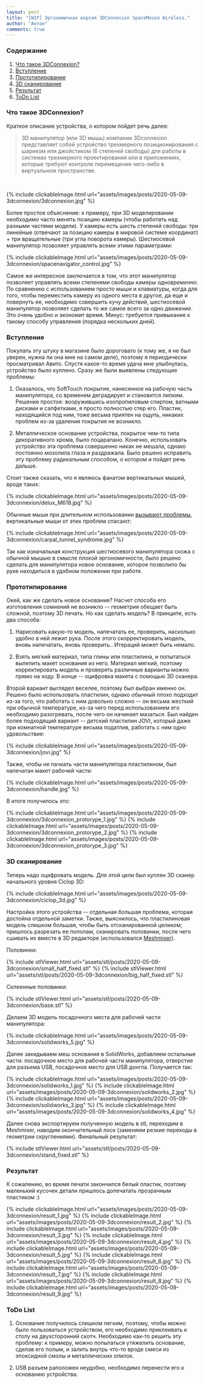 ```yaml
---
layout: post
title: "[WIP] Эргономичная версия 3DConnexion SpaceMouse Wireless."
author: "Антон"
comments: true
---
```


### Содержание
1. [Что такое 3DConnexion?](#what_is_3dconnexion)
2. [Вступление](#intro)
3. [Прототипирование](#prototyping)
4. [3D сканирование](#3d_scanning)
5. [Результат](#result)
6. [ToDo List](#todolist)

### Что такое 3DConnexion? <a name="what_is_3dconnexion"></a>

<!--excerpt-->

Краткое описание устройства, о котором пойдет речь далее:

> 3D манипулятор (или 3D мышь) компании 3Dconnexion представляет собой устройство трехмерного позиционирования с шариком или джойстиком (6 степеней свободы) для работы в системах трехмерного проектирования или в приложениях, которые требуют контроля перемещения чего-либо в виртуальном пространстве.

&nbsp;

{% include clickableImage.html url="assets/images/posts/2020-05-09-3dconnexion/3dconnexion.jpg" %}

Более простое объяснение: к примеру, при 3D моделировании необходимо часто менять позицию камеры (чтобы работать над
разными частями модели). У камеры есть шесть степеней свободы: три линейные (отвечают за позицию камеры в мировой системе координат) + 
три вращательные (три угла поворота камеры). Шестиосевой манипулятор позволяет управлять всеми этими параметрами:


{% include clickableImage.html url="assets/images/posts/2020-05-09-3dconnexion/spacenavigator_control.jpg" %}

Самое же интересное заключается в том, что этот манипулятор позволяет управлять всеми степенями свободы камеры *одновременно*. По сравнению с использованием просто мыши и клавиатуры, когда для того, чтобы переместить камеру из одного места в другое, да еще и повернуть ее, необходимо совершить кучу действий, шестиосевой манипулятор позволяет сделать то же самое всего за одно *движение*. Это очень удобно и экономит время. Минус: требуется привыкание к такому способу управления (порядка нескольких дней).

### Вступление <a name="intro"></a>

Покупать эту штуку в магазине было дороговато (к тому же, я не был уверен, нужна ли она мне на самом деле), поэтому я периодически просматривал Авито. Спустя какое-то время удача мне улыбнулась, устройство было куплено. Сразу же были выявлены следующие проблемы:

1. Оказалось, что SoftTouch покрытие, нанесенное на рабочую часть манипулятора, со временем деградирует и становится липким. Решение простое: вооружившись изопропиловым спиртом, ватными дисками и салфетками, я просто полностью стер его. Пластик, находящийся под ним, тоже весьма приятен на ощупь, никаких проблем из-за удаления покрытия не возникло.

2. Металлическое основание устройства, покрытое чем-то типа декоративного хрома, было поцарапано. Конечно, использовать устройство эта проблема совершенно никак не мешала, однако постоянно мозолила глаза и раздражала. Было решено исправить эту проблему радикальным способом, о котором и пойдет речь дальше.

Стоит также сказать, что я являюсь фанатом вертикальных мышей, вроде таких:

{% include clickableImage.html url="assets/images/posts/2020-05-09-3dconnexion/delux_M618.jpg" %}

Обычные мыши при длительном использовании [вызывают проблемы](https://en.wikipedia.org/wiki/Carpal_tunnel_syndrome), вертикальные мыши от этих проблем спасают:

{% include clickableImage.html url="assets/images/posts/2020-05-09-3dconnexion/carpal_tunnel_syndrome.jpg" %}

Так как изначальная конструкция шестиосевого манипулятора схожа с обычной мышью в смысле плохой эргономичности, было решено сделать для манипулятора новое основание, которое позволило бы руке находиться в удобном положении при работе.

### Прототипирование <a name="prototyping"></a>

Окей, как же сделать новое основание? Насчет способа его изготовления сомнений не возникло -- геометрия обещает быть сложной, поэтому 3D печать. Но как сделать модель? В принципе, есть два способа:

1. Нарисовать какую-то модель, напечатать ее, проверить, насколько удобно в ней лежит рука. После этого скорректировать модель, вновь напечатать, вновь проверить.. Итераций может быть немало.

2. Взять мягкий материал, типа глины или пластилина, и попытаться вылепить макет основания из него. Материал мягкий, поэтому корректировать модель и проверять различные варианты можно прямо на ходу. В конце -- оцифровка макета с помощью 3D сканера.

Второй вариант выглядел веселее, поэтому был выбран именно он. Решено было использовать пластилин, однако обычный плохо подходит из-за того, что работать с ним довольно сложно -- он весьма жесткий при обычной температуре, из-за чего перед использованием его необходимо разогревать, после чего он начинает мазаться. Был найден более подходящий вариант -- детский пластилин JOVI, который даже при комнатной температуре весьма податлив, работать с ним одно удовольствие:

{% include clickableImage.html url="assets/images/posts/2020-05-09-3dconnexion/jovi.jpg" %}

Также, чтобы не пачкать части манипулятора пластилином, был напечатан макет рабочей части:

{% include clickableImage.html url="assets/images/posts/2020-05-09-3dconnexion/handle.jpg" %}

В итоге получилось это:

{% include clickableImage.html url="assets/images/posts/2020-05-09-3dconnexion/3dconnexion_protorype_1.jpg" %}
{% include clickableImage.html url="assets/images/posts/2020-05-09-3dconnexion/3dconnexion_protorype_2.jpg" %}
{% include clickableImage.html url="assets/images/posts/2020-05-09-3dconnexion/3dconnexion_protorype_3.jpg" %}

### 3D сканирование <a name="3d_scanning"></a>

Теперь надо оцифровать модель. Для этой цели был куплен 3D сканер начального уровня Ciclop 3D:

{% include clickableImage.html url="assets/images/posts/2020-05-09-3dconnexion/ciclop_3d.jpg" %}

Настройка этого устройства -- отдельная большая проблема, которая достойна отдельной заметки. Также, выяснилось, что пластилиновая модель слишком большая, чтобы быть отсканированной целиком; пришлось разрезать ее пополам, сканировать половинки, после чего сшивать их вместе в 3D редакторе (использовался [Meshmixer](http://www.meshmixer.com/)). 

Половинки:

<script src="{{ base.url | prepend: site.url }}/assets/js/adjust_iframe_size.js"></script>

{% include stlViewer.html url="assets/stl/posts/2020-05-09-3dconnexion/small_half_fixed.stl" %}
{% include stlViewer.html url="assets/stl/posts/2020-05-09-3dconnexion/big_half_fixed.stl" %}

Склеенные половинки:

{% include stlViewer.html url="assets/stl/posts/2020-05-09-3dconnexion/base.stl" %}

Делаем 3D модель посадочного места для рабочей части манипулятора:

{% include clickableImage.html url="assets/images/posts/2020-05-09-3dconnexion/solidworks_5.jpg" %}

Далее закидываем меш основания в SolidWorks, добавляем остальные части: посадочное место для рабочей части манипулятора, отверстие для разъема USB, посадочное место для USB донгла. Получается так:

{% include clickableImage.html url="assets/images/posts/2020-05-09-3dconnexion/solidworks_1.jpg" %}
{% include clickableImage.html url="assets/images/posts/2020-05-09-3dconnexion/solidworks_2.jpg" %}
{% include clickableImage.html url="assets/images/posts/2020-05-09-3dconnexion/solidworks_3.jpg" %}
{% include clickableImage.html url="assets/images/posts/2020-05-09-3dconnexion/solidworks_4.jpg" %}

Далее снова экспортируем полученную модель в stl, переходим в Meshmixer, наводим окончательный лоск (заменяем резкие переходы в геометрии скруглениями). Финальный результат:

{% include stlViewer.html url="assets/stl/posts/2020-05-09-3dconnexion/stand_fixed.stl" %}

### Результат <a name="result"></a>

К сожалению, во время печати закончился белый пластик, поэтому маленький кусочек детали пришлось допечатать прозрачным пластиком :)

{% include clickableImage.html url="assets/images/posts/2020-05-09-3dconnexion/result_1.jpg" %}
{% include clickableImage.html url="assets/images/posts/2020-05-09-3dconnexion/result_2.jpg" %}
{% include clickableImage.html url="assets/images/posts/2020-05-09-3dconnexion/result_3.jpg" %}
{% include clickableImage.html url="assets/images/posts/2020-05-09-3dconnexion/result_4.jpg" %}
{% include clickableImage.html url="assets/images/posts/2020-05-09-3dconnexion/result_5.jpg" %}
{% include clickableImage.html url="assets/images/posts/2020-05-09-3dconnexion/result_6.jpg" %}
{% include clickableImage.html url="assets/images/posts/2020-05-09-3dconnexion/result_7.jpg" %}
{% include clickableImage.html url="assets/images/posts/2020-05-09-3dconnexion/result_8.jpg" %}
{% include clickableImage.html url="assets/images/posts/2020-05-09-3dconnexion/result_9.jpg" %}

### ToDo List <a name="todolist"></a>

1. Основание получилось слишком легким, поэтому, чтобы можно было пользоваться устройством, его необходимо приклеивать к столу на двухсторонний скотч. Необходимо как-то решить эту проблему: к примеру, можно попытаться утяжелить основание, сделав его полым, и залить внутрь что-то вроде смеси из эпоксидной смолы и металлических опилок.

2. USB разъем раположен неудобно, необходимо перенести его к основанию устройства.